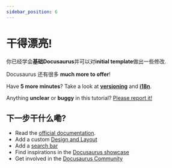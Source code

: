 ```yaml
---
sidebar_position: 6
---
```


# 干得漂亮!

你已经学会**基础Docusaurus**并可以对**initial template**做出一些修改.

Docusaurus 还有很多 **much more to offer**!

Have **5 more minutes**? Take a look at **[versioning](../Advance/manage-docs-versions.md)** and **[i18n](../Advance/translate-your-site.md)**.

Anything **unclear** or **buggy** in this tutorial? [Please report it!](https://github.com/facebook/docusaurus/discussions/4610)

## 下一步干什么嘞?

- Read the [official documentation](https://docusaurus.io/).
- Add a custom [Design and Layout](https://docusaurus.io/docs/styling-layout)
- Add a [search bar](https://docusaurus.io/docs/search)
- Find inspirations in the [Docusaurus showcase](https://docusaurus.io/showcase)
- Get involved in the [Docusaurus Community](https://docusaurus.io/community/support)
